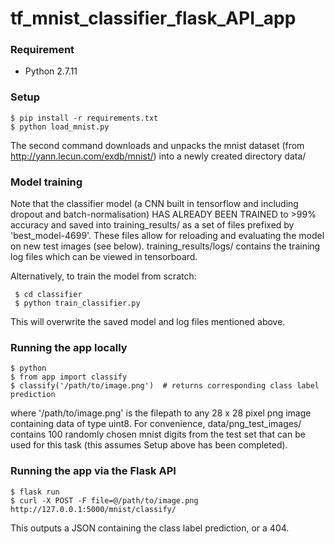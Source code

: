 # tf_mnist_classifier_flask_API_app


###  Requirement ###

- Python 2.7.11


### Setup ###

    $ pip install -r requirements.txt
    $ python load_mnist.py

The second command downloads and unpacks the mnist dataset (from  http://yann.lecun.com/exdb/mnist/) into a newly created directory data/

### Model training ###

Note that the classifier model (a CNN built in tensorflow and including dropout and batch-normalisation) HAS ALREADY BEEN TRAINED to >99% accuracy and saved into training_results/ as a set of files prefixed by 'best_model-4699'. These files allow for reloading and evaluating the model on new test images (see below). training_results/logs/ contains the training log files which can be viewed in tensorboard.

Alternatively, to train the model from scratch:

     $ cd classifier
     $ python train_classifier.py
     
This will overwrite the saved model and log files mentioned above.


### Running the app locally ###
    
    $ python
    $ from app import classify
    $ classify('/path/to/image.png')  # returns corresponding class label prediction

where '/path/to/image.png' is the filepath to any 28 x 28 pixel png image containing data of type uint8. For convenience, data/png_test_images/ contains 100 randomly chosen mnist digits from the test set that can be used for this task (this assumes Setup above has been completed).

### Running the app via the Flask API ###

    $ flask run
    $ curl -X POST -F file=@/path/to/image.png http://127.0.0.1:5000/mnist/classify/

This outputs a JSON containing the class label prediction, or a 404.





